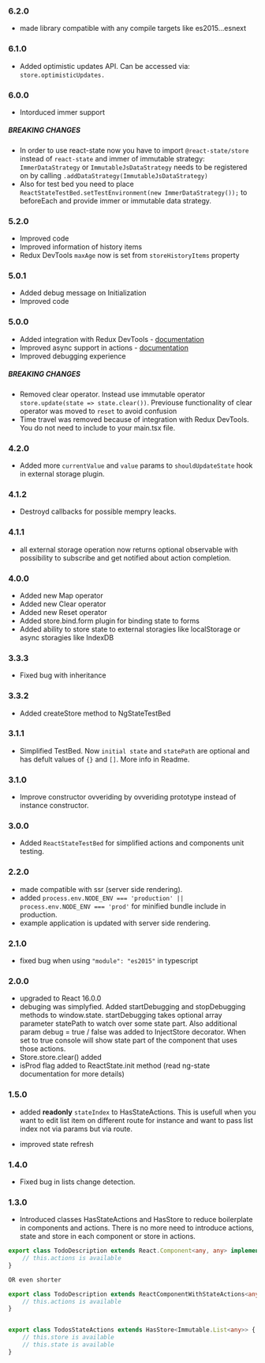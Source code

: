 ### 6.2.0
- made library compatible with any compile targets like es2015...esnext

### 6.1.0
- Added optimistic updates API. Can be accessed via: ```store.optimisticUpdates.```

### 6.0.0
- Intorduced immer support

##### BREAKING CHANGES
- In order to use react-state now you have to import `@react-state/store` instead of `react-state` and immer of immutable strategy: `ImmerDataStrategy` or `ImmutableJsDataStrategy` needs to be registered on by calling ```.addDataStrategy(ImmutableJsDataStrategy)```
- Also for test bed you need to place `ReactStateTestBed.setTestEnvironment(new ImmerDataStrategy());` to beforeEach and provide immer or immutable data strategy.


### 5.2.0
- Improved code
- Improved information of history items
- Redux DevTools `maxAge` now is set from `storeHistoryItems` property

### 5.0.1
- Added debug message on Initialization
- Improved code

### 5.0.0
- Added integration with Redux DevTools - [documentation](https://vytautaspranskunas.gitbook.io/react-state-rxjs/debugging/redux-devtools)
- Improved async support in actions - [documentation](https://vytautaspranskunas.gitbook.io/react-state-rxjs/core-concepts/actions/async)
- Improved debugging experience

##### BREAKING CHANGES
- Removed clear operator. Instead use immutable operator ```store.update(state => state.clear())```. Previouse functionality of clear operator was moved to ```reset``` to avoid confusion
- Time travel was removed because of integration with Redux DevTools. You do not need to include <StateHistoryComponent /> to your main.tsx file.

### 4.2.0
- Added more `currentValue` and `value` params to `shouldUpdateState` hook in external storage plugin.

### 4.1.2
- Destroyd callbacks for possible mempry leacks.

### 4.1.1
- all external storage operation now returns optional observable with possibility to subscribe and get notified about action completion.

### 4.0.0
- Added new Map operator
- Added new Clear operator
- Added new Reset operator
- Added store.bind.form plugin for binding state to forms
- Added ability to store state to external storagies like localStorage or async storagies like IndexDB

### 3.3.3
- Fixed bug with inheritance

### 3.3.2
- Added createStore method to NgStateTestBed

### 3.1.1
- Simplified TestBed. Now `initial state` and `statePath` are optional and has defult values of `{}` and `[]`. More info in Readme.

### 3.1.0
- Improve constructor ovveriding by ovveriding prototype instead of instance constructor.

### 3.0.0
- Added ```ReactStateTestBed``` for simplified actions and components unit testing.

### 2.2.0
- made compatible with ssr (server side rendering).
- added ```process.env.NODE_ENV === 'production' || process.env.NODE_ENV === 'prod'``` for minified bundle include in production.
- example application is updated with server side rendering.

### 2.1.0
- fixed bug when using ```"module": "es2015"``` in typescript

### 2.0.0
- upgraded to React 16.0.0
- debuging was simplyfied. Added startDebugging and stopDebugging methods to window.state. startDebugging takes optional array parameter statePath to watch over some state part. Also additional param debug = true / false was added to InjectStore decorator. When set to true console will show state part of the component that uses those actions.
- Store.store.clear() added
- isProd flag added to ReactState.init method (read ng-state documentation for more details)

### 1.5.0
- added <strong>readonly</strong> ```stateIndex``` to HasStateActions. This is usefull when you want to edit list item on different route for instance and want to pass list index not via params but via route.

- improved state refresh

### 1.4.0
- Fixed bug in lists change detection.

### 1.3.0
- Introduced classes HasStateActions<T> and HasStore<T> to reduce boilerplate in components and actions. There is no more need to introduce actions, state and store in each component or store in actions.

```ts
export class TodoDescription extends React.Component<any, any> implements HasStateActions<TodoStateActions> {
    // this.actions is available
}

OR even shorter

export class TodoDescription extends ReactComponentWithStateActions<any, any, TodoStateActions> {
    // this.actions is available
}


export class TodosStateActions extends HasStore<Immutable.List<any>> {
    // this.store is available
    // this.state is available
}
```